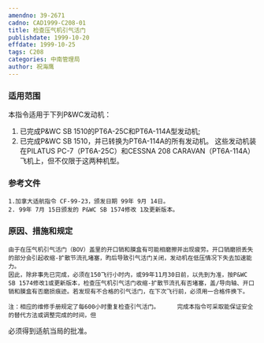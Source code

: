 ```yaml
---
amendno: 39-2671
cadno: CAD1999-C208-01
title: 检查压气机引气活门
publishdate: 1999-10-20
effdate: 1999-10-25
tags: C208
categories: 中南管理局
author: 祝海鹰
---
```


### 适用范围 
本指令适用于下列P&WC发动机：
1. 已完成P&WC SB 1510的PT6A-25C和PT6A-114A型发动机;
2. 已完成P&WC SB 1510，并已转换为PT6A-114A的所有发动机。
这些发动机装在PILATUS PC-7（PT6A-25C）和CESSNA 208 CARAVAN（PT6A-114A）飞机上，但不仅限于这两种机型。

### 参考文件
    1.加拿大适航指令 CF-99-23，颁发日期 99年 9月 14日。
    2. 99年 7月 15日颁发的 P&WC SB 1574修改 1及更新版本。


### 原因、措施和规定 
    由于在压气机引气活门（BOV）盖里的开口销和膜盒有可能相磨擦并出现疲劳。开口销磨损丢失的部分会引起收缩-扩散节流孔堵塞，昀后导致引气活门关闭，发动机在低压情况下失去加速能力。 
    因此，除非事先已完成，必须在150飞行小时内，或99年11月30日前，以先到为准，按P&WC SB 1574修改1或更新版本，检查压气机引气活门收缩-扩散节流孔有否堵塞，盖/导向轴、开口销和膜盒有否磨损痕迹。若发现有不合格的引气活门，在下次飞行前，必须用一合格件换下。 
  
    注：相应的维修手册规定了每600小时重复检查引气活门。     完成本指令可采取能保证安全的替代方法或调整完成的时间，但
必须得到适航当局的批准。
